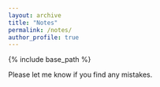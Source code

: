 ```yaml
---
layout: archive
title: "Notes"
permalink: /notes/
author_profile: true
---
```


{% include base_path %}

Please let me know if you find any mistakes.